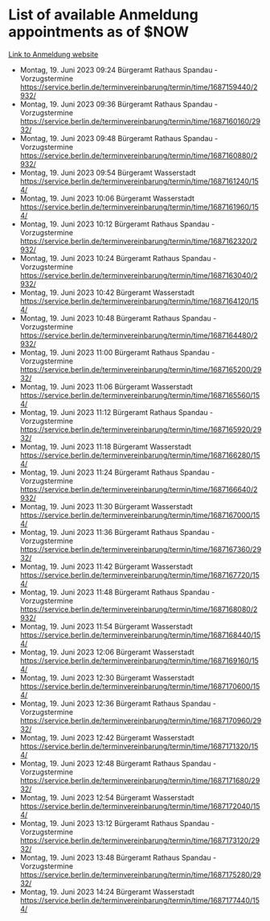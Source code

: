 # List of available Anmeldung appointments as of $NOW
[Link to Anmeldung website](https://service.berlin.de/terminvereinbarung/termin/tag.php?termin=1&anliegen[]=120686&dienstleisterlist=122210,122217,327316,122219,327312,122227,327314,122231,327346,122243,327348,122254,122252,329742,122260,329745,122262,329748,122271,327278,122273,327274,122277,327276,330436,122280,327294,122282,327290,122284,327292,122291,327270,122285,327266,122286,327264,122296,327268,150230,329760,122297,327286,122294,327284,122312,329763,122314,329775,122304,327330,122311,327334,122309,327332,317869,122281,327352,122279,329772,122283,122276,327324,122274,327326,122267,329766,122246,327318,122251,327320,122257,327322,122208,327298,122226,327300&herkunft=http%3A%2F%2Fservice.berlin.de%2Fdienstleistung%2F120686%2F)
- Montag, 19. Juni 2023 09:24 Bürgeramt Rathaus Spandau - Vorzugstermine https://service.berlin.de/terminvereinbarung/termin/time/1687159440/2932/
- Montag, 19. Juni 2023 09:36 Bürgeramt Rathaus Spandau - Vorzugstermine https://service.berlin.de/terminvereinbarung/termin/time/1687160160/2932/
- Montag, 19. Juni 2023 09:48 Bürgeramt Rathaus Spandau - Vorzugstermine https://service.berlin.de/terminvereinbarung/termin/time/1687160880/2932/
- Montag, 19. Juni 2023 09:54 Bürgeramt Wasserstadt https://service.berlin.de/terminvereinbarung/termin/time/1687161240/154/
- Montag, 19. Juni 2023 10:06 Bürgeramt Wasserstadt https://service.berlin.de/terminvereinbarung/termin/time/1687161960/154/
- Montag, 19. Juni 2023 10:12 Bürgeramt Rathaus Spandau - Vorzugstermine https://service.berlin.de/terminvereinbarung/termin/time/1687162320/2932/
- Montag, 19. Juni 2023 10:24 Bürgeramt Rathaus Spandau - Vorzugstermine https://service.berlin.de/terminvereinbarung/termin/time/1687163040/2932/
- Montag, 19. Juni 2023 10:42 Bürgeramt Wasserstadt https://service.berlin.de/terminvereinbarung/termin/time/1687164120/154/
- Montag, 19. Juni 2023 10:48 Bürgeramt Rathaus Spandau - Vorzugstermine https://service.berlin.de/terminvereinbarung/termin/time/1687164480/2932/
- Montag, 19. Juni 2023 11:00 Bürgeramt Rathaus Spandau - Vorzugstermine https://service.berlin.de/terminvereinbarung/termin/time/1687165200/2932/
- Montag, 19. Juni 2023 11:06 Bürgeramt Wasserstadt https://service.berlin.de/terminvereinbarung/termin/time/1687165560/154/
- Montag, 19. Juni 2023 11:12 Bürgeramt Rathaus Spandau - Vorzugstermine https://service.berlin.de/terminvereinbarung/termin/time/1687165920/2932/
- Montag, 19. Juni 2023 11:18 Bürgeramt Wasserstadt https://service.berlin.de/terminvereinbarung/termin/time/1687166280/154/
- Montag, 19. Juni 2023 11:24 Bürgeramt Rathaus Spandau - Vorzugstermine https://service.berlin.de/terminvereinbarung/termin/time/1687166640/2932/
- Montag, 19. Juni 2023 11:30 Bürgeramt Wasserstadt https://service.berlin.de/terminvereinbarung/termin/time/1687167000/154/
- Montag, 19. Juni 2023 11:36 Bürgeramt Rathaus Spandau - Vorzugstermine https://service.berlin.de/terminvereinbarung/termin/time/1687167360/2932/
- Montag, 19. Juni 2023 11:42 Bürgeramt Wasserstadt https://service.berlin.de/terminvereinbarung/termin/time/1687167720/154/
- Montag, 19. Juni 2023 11:48 Bürgeramt Rathaus Spandau - Vorzugstermine https://service.berlin.de/terminvereinbarung/termin/time/1687168080/2932/
- Montag, 19. Juni 2023 11:54 Bürgeramt Wasserstadt https://service.berlin.de/terminvereinbarung/termin/time/1687168440/154/
- Montag, 19. Juni 2023 12:06 Bürgeramt Wasserstadt https://service.berlin.de/terminvereinbarung/termin/time/1687169160/154/
- Montag, 19. Juni 2023 12:30 Bürgeramt Wasserstadt https://service.berlin.de/terminvereinbarung/termin/time/1687170600/154/
- Montag, 19. Juni 2023 12:36 Bürgeramt Rathaus Spandau - Vorzugstermine https://service.berlin.de/terminvereinbarung/termin/time/1687170960/2932/
- Montag, 19. Juni 2023 12:42 Bürgeramt Wasserstadt https://service.berlin.de/terminvereinbarung/termin/time/1687171320/154/
- Montag, 19. Juni 2023 12:48 Bürgeramt Rathaus Spandau - Vorzugstermine https://service.berlin.de/terminvereinbarung/termin/time/1687171680/2932/
- Montag, 19. Juni 2023 12:54 Bürgeramt Wasserstadt https://service.berlin.de/terminvereinbarung/termin/time/1687172040/154/
- Montag, 19. Juni 2023 13:12 Bürgeramt Rathaus Spandau - Vorzugstermine https://service.berlin.de/terminvereinbarung/termin/time/1687173120/2932/
- Montag, 19. Juni 2023 13:48 Bürgeramt Rathaus Spandau - Vorzugstermine https://service.berlin.de/terminvereinbarung/termin/time/1687175280/2932/
- Montag, 19. Juni 2023 14:24 Bürgeramt Wasserstadt https://service.berlin.de/terminvereinbarung/termin/time/1687177440/154/
